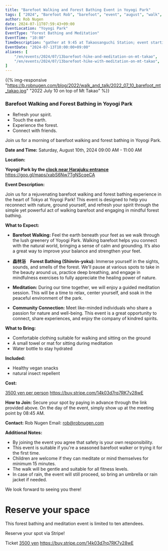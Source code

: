 ```yaml
---
title: "Barefoot Walking and Forest Bathing Event in Yoyogi Park"
tags: [ "2024", "Barefoot Rob", "barefoot", "event", "august", "walk", "yoyogi", "はだし", "forest", "裸足のロブ" ]
author: Rob Nugen
date: 2024-07-11T07:59:43+09:00
EventLocation: "Yoyogi Park"
EventType: "Forest Bathing and Meditation"
EventTime: "10:00"
TimeDescription: "gather at 9:45 at Takaosanguchi Station; event starting at 10:00"
EventDate: "2024-07-13T10:00:00+09:00"
aliases: [
    "/en/events/2024/07/13barefoot-hike-and-meditation-on-mt-takao",
    "/en/events/2024/07/13barefoot-hike-with-meditation-on-mt-takao",
]
---
```


{{% img-responsive "https://b.robnugen.com/blog/2022/walk_and_talk/2022_07_10_barefoot_mt_takao.jpg" "2022 July 10 on top of Mt Takao" %}}


### Barefoot Walking and Forest Bathing in Yoyogi Park

* Refresh your spirit.
* Touch the earth.
* Experience the forest.
* Connect with friends.

Join us for a morning of barefoot walking and forest bathing in Yoyogi Park.

**Date and Time:**
Saturday, August 10th, 2024
09:00 AM - 11:00 AM

**Location:**

**Yoyogi Park by the [clock near Harajuku entrance](https://goo.gl/maps/xabS6Nw7TgNScqeCA)**  https://goo.gl/maps/xabS6Nw7TgNScqeCA

**Event Description:**

Join us for a rejuvenating barefoot walking and forest bathing experience in the heart of Tokyo at Yoyogi Park! This event is designed to help you reconnect with nature, ground yourself, and refresh your spirit through the simple yet powerful act of walking barefoot and engaging in mindful forest bathing.

**What to Expect:**

- **Barefoot Walking:** Feel the earth beneath your feet as we walk through the lush greenery of Yoyogi Park. Walking barefoot helps you connect with the natural world, bringing a sense of calm and grounding. It’s also a great way to improve your balance and strengthen your feet.

- **森林浴　Forest Bathing (Shinrin-yoku):** Immerse yourself in the sights, sounds, and smells of the forest. We'll pause at various spots to take in the beauty around us, practice deep breathing, and engage in mindfulness exercises to fully appreciate the healing power of nature.

- **Meditation:** During our time together, we will enjoy a guided meditation session. This will be a time to relax, center yourself, and soak in the peaceful environment of the park.

- **Community Connection:** Meet like-minded individuals who share a passion for nature and well-being. This event is a great opportunity to connect, share experiences, and enjoy the company of kindred spirits.

**What to Bring:**

- Comfortable clothing suitable for walking and sitting on the ground
- A small towel or mat for sitting during meditation
- Water bottle to stay hydrated

**Included:**

- Healthy vegan snacks
- natural insect repellent

**Cost:**

[3500 yen per person](https://buy.stripe.com/14k03d7rq7RK7v28wE) https://buy.stripe.com/14k03d7rq7RK7v28wE

**How to Join:**
Secure your spot by paying in advance through the link provided above. On the day of the event, simply show up at the meeting point by 08:45 AM.

**Contact:**
Rob Nugen
Email: rob@robnugen.com

**Additional Notes:**
- By joining the event you agree that safety is your own responsibility.
- This event is suitable if you're a seasoned barefoot walker or trying it for the first time.
- Children are welcome if they can meditate or mind themselves for minimum 15 minutes.
- The walk will be gentle and suitable for all fitness levels.
- In case of rain, the event will still proceed, so bring an umbrella or rain jacket if needed.

We look forward to seeing you there!



# Reserve your space

This forest bathing and meditation event is limited to ten attendees.

Reserve your spot via Stripe!

Ticket [3500 yen](https://buy.stripe.com/14k03d7rq7RK7v28wE) https://buy.stripe.com/14k03d7rq7RK7v28wE
